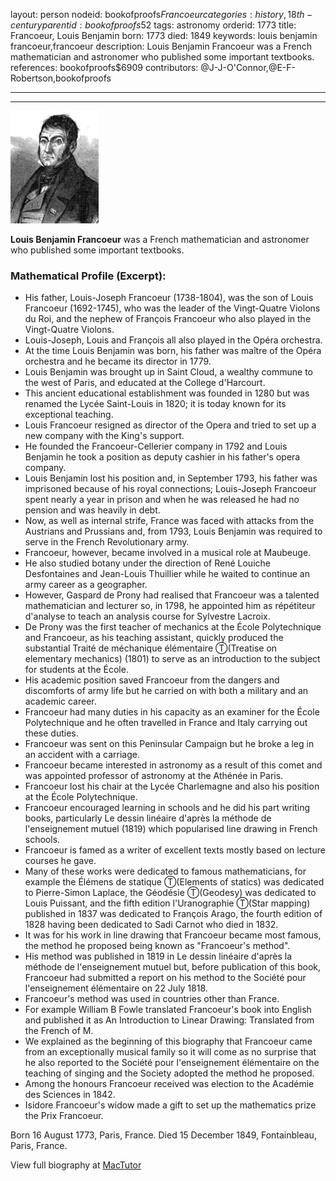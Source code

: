 layout: person
nodeid: bookofproofs$Francoeur
categories: history,18th-century
parentid: bookofproofs$52
tags: astronomy
orderid: 1773
title: Francoeur, Louis Benjamin
born: 1773
died: 1849
keywords: louis benjamin francoeur,francoeur
description: Louis Benjamin Francoeur was a French mathematician and astronomer who published some important textbooks.
references: bookofproofs$6909
contributors: @J-J-O'Connor,@E-F-Robertson,bookofproofs

---



---

![Francoeur.jpg](https://github.com/bookofproofs/bookofproofs.github.io/blob/main/_sources/_assets/images/portraits/Francoeur.jpg?raw=true)

**Louis Benjamin Francoeur** was a French mathematician and astronomer who published some important textbooks.

### Mathematical Profile (Excerpt):
* His father, Louis-Joseph Francoeur (1738-1804), was the son of Louis Francoeur (1692-1745), who was the leader of the Vingt-Quatre Violons du Roi, and the nephew of François Francoeur who also played in the Vingt-Quatre Violons.
* Louis-Joseph, Louis and François all also played in the Opéra orchestra.
* At the time Louis Benjamin was born, his father was maître of the Opéra orchestra and he became its director in 1779.
* Louis Benjamin was brought up in Saint Cloud, a wealthy commune to the west of Paris, and educated at the College d'Harcourt.
* This ancient educational establishment was founded in 1280 but was renamed the Lycée Saint-Louis in 1820; it is today known for its exceptional teaching.
* Louis Francoeur resigned as director of the Opera and tried to set up a new company with the King's support.
* He founded the Francoeur-Cellerier company in 1792 and Louis Benjamin he took a position as deputy cashier in his father's opera company.
* Louis Benjamin lost his position and, in September 1793, his father was imprisoned because of his royal connections; Louis-Joseph Francoeur spent nearly a year in prison and when he was released he had no pension and was heavily in debt.
* Now, as well as internal strife, France was faced with attacks from the Austrians and Prussians and, from 1793, Louis Benjamin was required to serve in the French Revolutionary army.
* Francoeur, however, became involved in a musical role at Maubeuge.
* He also studied botany under the direction of René Louiche Desfontaines and Jean-Louis Thuillier while he waited to continue an army career as a geographer.
* However, Gaspard de Prony had realised that Francoeur was a talented mathematician and lecturer so, in 1798, he appointed him as répétiteur d'analyse to teach an analysis course for Sylvestre Lacroix.
* De Prony was the first teacher of mechanics at the École Polytechnique and Francoeur, as his teaching assistant, quickly produced the substantial Traité de méchanique élémentaire Ⓣ(Treatise on elementary mechanics) (1801) to serve as an introduction to the subject for students at the École.
* His academic position saved Francoeur from the dangers and discomforts of army life but he carried on with both a military and an academic career.
* Francoeur had many duties in his capacity as an examiner for the École Polytechnique and he often travelled in France and Italy carrying out these duties.
* Francoeur was sent on this Peninsular Campaign but he broke a leg in an accident with a carriage.
* Francoeur became interested in astronomy as a result of this comet and was appointed professor of astronomy at the Athénée in Paris.
* Francoeur lost his chair at the Lycée Charlemagne and also his position at the École Polytechnique.
* Francoeur encouraged learning in schools and he did his part writing books, particularly Le dessin linéaire d'après la méthode de l'enseignement mutuel (1819) which popularised line drawing in French schools.
* Francoeur is famed as a writer of excellent texts mostly based on lecture courses he gave.
* Many of these works were dedicated to famous mathematicians, for example the Élémens de statique Ⓣ(Elements of statics) was dedicated to Pierre-Simon Laplace, the Géodésie Ⓣ(Geodesy) was dedicated to Louis Puissant, and the fifth edition l'Uranographie Ⓣ(Star mapping) published in 1837 was dedicated to François Arago, the fourth edition of 1828 having been dedicated to Sadi Carnot who died in 1832.
* It was for his work in line drawing that Francoeur became most famous, the method he proposed being known as "Francoeur's method".
* His method was published in 1819 in Le dessin linéaire d'après la méthode de l'enseignement mutuel but, before publication of this book, Francoeur had submitted a report on his method to the Société pour l'enseignement élémentaire on 22 July 1818.
* Francoeur's method was used in countries other than France.
* For example William B Fowle translated Francoeur's book into English and published it as An Introduction to Linear Drawing: Translated from the French of M.
* We explained as the beginning of this biography that Francoeur came from an exceptionally musical family so it will come as no surprise that he also reported to the Société pour l'enseignement élémentaire on the teaching of singing and the Society adopted the method he proposed.
* Among the honours Francoeur received was election to the Académie des Sciences in 1842.
* Isidore Francoeur's widow made a gift to set up the mathematics prize the Prix Francoeur.

Born 16 August 1773, Paris, France. Died 15 December 1849, Fontainbleau, Paris, France.

View full biography at [MacTutor](https://mathshistory.st-andrews.ac.uk/Biographies/Francoeur/)
